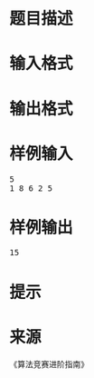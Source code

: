 

# 题目描述



# 输入格式



# 输出格式



# 样例输入


<pre>5
1 8 6 2 5
</pre>

# 样例输出


<pre>15
</pre>

# 提示



# 来源


<p>
《算法竞赛进阶指南》
</p>
